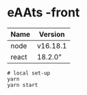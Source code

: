 # eAAts -front

|Name|Version|
|------|---|
|node|v16.18.1|
|react|18.2.0"|

``` shell
# local set-up
yarn
yarn start
```